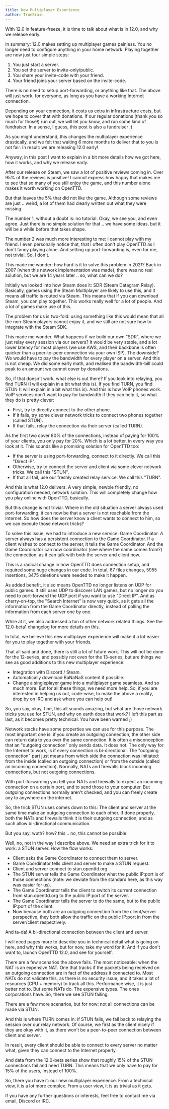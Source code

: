 ```yaml
---
title: New Multiplayer Experience
author: TrueBrain
---
```


With 12.0 in feature-freeze, it is time to talk about what is in 12.0, and why we release early.

In summary: 12.0 makes setting up multiplayer games painless.
You no longer need to configure anything in your home network.
Playing together are now just four simple steps:
1) You just start a server.
2) You set the server to invite-only/public.
3) You share your invite-code with your friend.
4) Your friend joins your server based on the invite-code.

There is no need to setup port-forwarding, or anything like that.
The above will just work, for everyone, as long as you have a working Internet connection.

Depending on your connection, it costs us extra in infrastructure costs, but we hope to cover that with donations.
If our regular donations (thank you so much for those!) run out, we will let you know, and run some kind of fundraiser.
In a sense, I guess, this post is also a fundraiser ;)

As you might understand, this changes the multiplayer experience drastically, and we felt that waiting 6 more months to deliver that to you is not fair.
In result: we are releasing 12.0 early!

Anyway, in this post I want to explain in a bit more details how we got here, how it works, and why we release early.

<!-- more -->

After our release on Steam, we saw a lot of positive reviews coming in.
Over 95% of the reviews is positive!
I cannot express how happy that makes me to see that so many of you still enjoy the game, and this number alone makes it worth working on OpenTTD.

But that leaves the 5% that did not like the game.
Although some reviews are just .. weird, a lot of them had clearly written out what they were missing.

The number 1, without a doubt is: no tutorial.
Okay, we see you, and even agree.
Just there is no simple solution for that .. we have some ideas, but it will be a while before that takes shape.

The number 2 was much more interesting to me: I cannot play with my friend.
I even personally notice that, that I often don't play OpenTTD as I don't fancy playing alone.
And setting up port-forwarding is, even for me, not trivial.
So, I don't.

This made me wonder: how hard is it to solve this problem in 2021?
Back in 2007 (when this network implementation was made), there was no real solution, but we are 14 years later .. so, what can we do?

Initially we looked into how Steam does it: SDR (Steam Datagram Relay).
Basically, games using the Steam Multiplayer are likely to use this, and it means all traffic is routed via Steam.
This means that if you can download Steam, you can play together.
This works really well for a lot of people.
And a lot of games make use of this.

The problem for us is two-fold:
using something like this would mean that all the non-Steam players cannot enjoy it, and we still are not sure how to integrate with the Steam SDK.

This made me wonder.
What happens if we build our own "SDR", where we just relay every session via our servers?
It would be very stable, and a lot lower latency for most players (we use AWS, and their backbone is often quicker than a peer-to-peer connection via your own ISP).
The downside?
We would have to pay the bandwidth for every player on a server.
And this is not cheap.
We did some early math, and realised the bandwidth-bill could peak to an amount we cannot cover by donations.

So, if that doesn't work, what else is out there?
If you look into relaying, you find TURN (I will explain in a bit what this is).
If you find TURN, you find STUN (I will explain in a bit what this is).
And this is how VoIP phones work.
VoIP services don't want to pay for bandwidth if they can help it, so what they do is pretty clever:
- First, try to directly connect to the other phone.
- If it fails, try some clever network tricks to connect two phones together (called STUN).
- If that fails, relay the connection via their server (called TURN).

As the first two cover 80% of the connections, instead of paying for 100% of your clients, you only pay for 20%.
Which is a lot better, in every way you look at it.
This sounds like a promising solution for OpenTTD too:
- If the server is using port-forwarding, connect to it directly. We call this "Direct IP".
- Otherwise, try to connect the server and client via some clever network tricks. We call this "STUN".
- If that all fail, use our freshly created relay service. We call this "TURN".

And this is what 12.0 delivers.
A very simple, newbie friendly, no configuration needed, network solution.
This will completely change how you play online with OpenTTD, basically.

But this change is not trivial.
Where in the old situation a server always used port-forwarding, it can now be that a server is not reachable from the Internet.
So how does the server know a client wants to connect to him, so we can execute those network tricks?

To solve this issue, we had to introduce a new service: Game Coordinator.
A server always has a persistent connection to the Game Coordinator.
If a client wishes to connect to the server, it tells the Game Coordinator.
And the Game Coordinator can now coordinator (see where the name comes from?) the connection, as it can talk with both the server and client now.

This is a radical change in how OpenTTD does connection setup, and required some huge changes in our code.
In total, 67 files changes, 5955 insertions, 3475 deletions were needed to make it happen.

As added benefit, it also means OpenTTD no longer listens on UDP for public games.
It still uses UDP to discover LAN games, but no longer do you need to port-forward the UDP port if you want to use "Direct IP".
And as cherry-on-top, the "Search Internet" is now very quick, as it gets all the information from the Game Coordinator directly, instead of polling the information from each server one by one.

While at it, we also addressed a ton of other network related things.
See the 12.0-beta1 changelog for more details on this.

In total, we believe this new multiplayer experience will make it a lot easier for you to play together with your friends.

That all said and done, there is still a lot of future work.
This will not be done for the 12-series, and possibly not even for the 13-series, but are things we see as good additions to this new multiplayer experience:
- Integration with Discord / Steam.
- Automatically download BaNaNaS content if possible.
- Change a singleplayer game into a multiplayer game seamless.
And so much more.
But for all these things, we need more help.
So, if you are interested in helping us out, code-wise, to make the above a reality, drop by on IRC and ask where you can help out!

So, you say, okay, fine, this all sounds amazing, but what are those network tricks you use for STUN, and why on earth does that work?
I left this part as last, as it becomes pretty technical. You have been warned ;)

Network stacks have some properties we can use for this purpose.
The most important one is: if you create an outgoing connection, the other side can return data to you over the same connection.
It is often a misconception that an "outgoing connection" only sends data.
It does not.
The only way for the Internet to work, is if every connection is bi-directional.
The "outgoing connection" part just means from which side the connection was initiated: from the inside (called an outgoing connection) or from the outside (called an incoming connection).
Normally, NATs and firewalls block incoming connections, but not outgoing connections.

With port-forwarding you tell your NATs and firewalls to expect an incoming connection on a certain port, and to send those to your computer.
But outgoing connections normally aren't checked, and you can freely create any to anywhere on the internet.

So, the trick STUN uses comes down to this:
The client and server at the same time make an outgoing connection to each other.
If done properly, both the NATs and firewalls think it is their outgoing connection, and as such allow bi-directional communication.

But you say: wuth? how? this .. no, this cannot be possible.

Well, no, not in the way I describe above.
We need an extra trick for it to work: a STUN server.
How the flow works:

- Client asks the Game Coordinator to connect them to server.
- Game Coordinator tells client and server to make a STUN request.
- Client and server connect to stun.openttd.org.
- The STUN server tells the Game Coordinator what the public IP:port is of those connections (note: we deviate from the standard here, as this way was easier for us).
- The Game Coordinator tells the client to switch its current connection from stun.openttd.org to the public IP:port of the server.
- The Game Coordinator tells the server to do the same, but to the public IP:port of the client.
- Now because both are an outgoing connection from the client/server perspective, they both allow the traffic on the public IP:port in from the server/client respectively.

And ta-da! A bi-directional connection between the client and server.

I will need pages more to describe you in technical detail what is going on here, and why this works, but for now, take my word for it.
And if you don't want to, launch OpenTTD 12.0, and see for yourself.

There are a few scenarios the above fails.
The most noticeable: when the NAT is an expensive NAT.
One that tracks if the packets being received on an outgoing connection are in fact of the address it connected to.
Most NATs do not validate this, as there is no security issue, and it takes a lot of resources (CPU + memory) to track all this.
Performance wise, it is just better not to.
But some NATs do.
The expensive types.
The ones corporations have.
So, there we see STUN failing.

There are a few more scenarios, but for now: not all connections can be made via STUN.

And this is where TURN comes in: if STUN fails, we fall back to relaying the session over our relay network.
Of course, we first as the client nicely if they are okay with it, as there won't be a peer-to-peer connection between client and server.

In result, every client should be able to connect to every server no matter what, given they can connect to the Internet properly.

And data from the 12.0-beta series show that roughly 15% of the STUN connections fail and need TURN.
This means that we only have to pay for 15% of the users, instead of 100%.

So, there you have it: our new multiplayer experience.
From a technical view, it is a lot more complex.
From a user view, it is as trivial as it gets.

If you have any further questions or interests, feel free to contact me via email, Discord or IRC.


